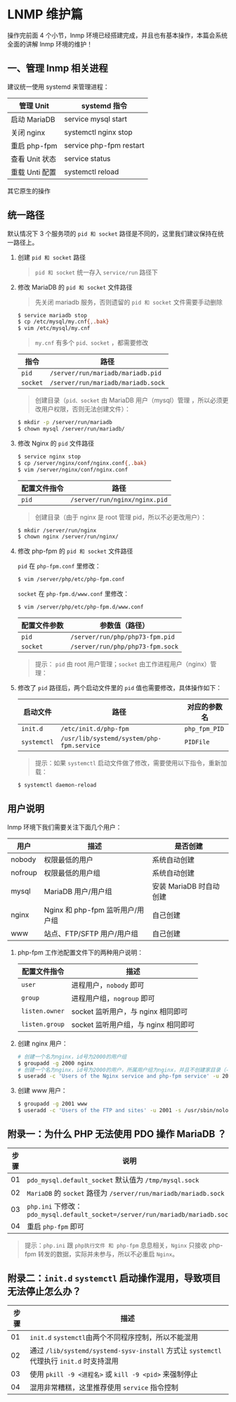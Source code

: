 # LNMP 维护篇

操作完前面 4 个小节，lnmp 环境已经搭建完成，并且也有基本操作，本篇会系统全面的讲解 lnmp 环境的维护！

## 一、管理 lnmp 相关进程

建议统一使用 systemd 来管理进程：

| 管理 Unit      | systemd 指令            |
| -------------- | ----------------------- |
| 启动 MariaDB   | service mysql start     |
| 关闭 nginx     | systemctl nginx stop    |
| 重启 php-fpm   | service php-fpm restart |
| 查看 Unit 状态 | service <Unit> status   |
| 重载 Unti 配置 | systemctl reload <Unit> |

其它原生的操作

## 统一路径

默认情况下 3 个服务项的 `pid 和 socket` 路径是不同的，这里我们建议保持在统一路径上。

1. 创建 `pid 和 socket` 路径

   > `pid 和 socket` 统一存入 `service/run` 路径下

2. 修改 MariaDB 的 `pid 和 socket` 文件路径

   > 先关闭 mariadb 服务，否则遗留的 `pid 和 socket` 文件需要手动删除

   ```sh
   $ service mariadb stop
   $ cp /etc/mysql/my.cnf{,.bak}
   $ vim /etc/mysql/my.cnf
   ```

   > `my.cnf` 有多个 `pid、socket` ，都需要修改

   | 指令     | 路径                               |
   | -------- | ---------------------------------- |
   | `pid`    | `/server/run/mariadb/mariadb.pid`  |
   | `socket` | `/server/run/mariadb/mariadb.sock` |

   > 创建目录（`pid、socket` 由 MariaDB 用户（mysql）管理 ，所以必须更改用户权限，否则无法创建文件）：

   ```sh
   $ mkdir -p /server/run/mariadb
   $ chown mysql /server/run/mariadb/
   ```

3. 修改 Nginx 的 `pid` 文件路径

   ```sh
   $ service nginx stop
   $ cp /server/nginx/conf/nginx.conf{,.bak}
   $ vim /server/nginx/conf/nginx.conf
   ```

   | 配置文件指令 | 路径                          |
   | ------------ | ----------------------------- |
   | `pid`        | `/server/run/nginx/nginx.pid` |

   > 创建目录（由于 nginx 是 root 管理 pid，所以不必更改用户）：

   ```sh
   $ mkdir /server/run/nginx
   $ chown nginx /server/run/nginx/
   ```

4. 修改 php-fpm 的 `pid 和 socket` 文件路径

   `pid` 在 `php-fpm.conf` 里修改：

   ```sh
   $ vim /server/php/etc/php-fpm.conf
   ```

   `socket` 在 `php-fpm.d/www.conf` 里修改：

   ```sh
   $ vim /server/php/etc/php-fpm.d/www.conf
   ```

   | 配置文件参数 | 参数值（路径）                   |
   | ------------ | -------------------------------- |
   | `pid`        | `/server/run/php/php73-fpm.pid`  |
   | `socket`     | `/server/run/php/php73-fpm.sock` |

   > 提示： `pid` 由 root 用户管理；`socket` 由工作进程用户（nginx）管理：

5. 修改了 `pid` 路径后，两个启动文件里的 `pid` 值也需要修改，具体操作如下：

   | 启动文件    | 路径                                      | 对应的参数名  |
   | ----------- | ----------------------------------------- | ------------- |
   | `init.d`    | `/etc/init.d/php-fpm`                     | `php_fpm_PID` |
   | `systemctl` | `/usr/lib/systemd/system/php-fpm.service` | `PIDFile`     |

   > 提示：如果 `systemctl` 启动文件做了修改，需要使用以下指令，重新加载：

   ```sh
   $ systemctl daemon-reload
   ```

## 用户说明

lnmp 环境下我们需要关注下面几个用户：

| 用户    | 描述                             | 是否创建                |
| ------- | -------------------------------- | ----------------------- |
| nobody  | 权限最低的用户                   | 系统自动创建            |
| nofroup | 权限最低的用户组                 | 系统自动创建            |
| mysql   | MariaDB 用户/用户组              | 安装 MariaDB 时自动创建 |
| nginx   | Nginx 和 php-fpm 监听用户/用户组 | 自己创建                |
| www     | 站点、FTP/SFTP 用户/用户组       | 自己创建                |

1. php-fpm 工作池配置文件下的两种用户说明：

   | 配置文件指令   | 描述                                 |
   | -------------- | ------------------------------------ |
   | `user`         | 进程用户，`nobody` 即可              |
   | `group`        | 进程用户组，`nogroup` 即可           |
   | `listen.owner` | socket 监听用户，与 nginx 相同即可   |
   | `listen.group` | socket 监听用户组，与 nginx 相同即可 |

2. 创建 nginx 用户：

   ```sh
   # 创建一个名为nginx，id号为2000的用户组
   $ groupadd -g 2000 nginx
   # 创建一个名为nginx，id号为2000的用户，所属用户组为nginx，并且不创建家目录（-M 不创建家目录）
   $ useradd -c 'Users of the Nginx service and php-fpm service' -u 2000 -s /usr/sbin/nologin -M -g nginx nginx
   ```

3. 创建 www 用户：

   ```sh
   $ groupadd -g 2001 www
   $ useradd -c 'Users of the FTP and sites' -u 2001 -s /usr/sbin/nologin -d /server/www -m -g www www
   ```

## 附录一：为什么 PHP 无法使用 PDO 操作 MariaDB ？

| 步骤 | 说明                                                                           |
| ---- | ------------------------------------------------------------------------------ |
| 01   | `pdo_mysql.default_socket` 默认值为 `/tmp/mysql.sock`                          |
| 02   | `MariaDB` 的 `socket` 路径为 `/server/run/mariadb/mariadb.sock`                |
| 03   | `php.ini` 下修改： `pdo_mysql.default_socket=/server/run/mariadb/mariadb.sock` |
| 04   | 重启 `php-fpm` 即可                                                            |

> 提示：`php.ini` 跟 `php执行文件 和 php-fpm` 息息相关，`Nginx` 只接收 php-fpm 转发的数据，实际并未参与，所以不必重启 `Nginx`。

## 附录二：`init.d` `systemctl` 启动操作混用，导致项目无法停止怎么办？

| 步骤 | 描述                                                                                     |
| ---- | ---------------------------------------------------------------------------------------- |
| 01   | `init.d` `systemctl`由两个不同程序控制，所以不能混用                                     |
| 02   | 通过 `/lib/systemd/systemd-sysv-install` 方式让 `systemctl` 代理执行 `init.d` 时支持混用 |
| 03   | 使用 `pkill -9 <进程名>` 或 `kill -9 <pid>` 来强制停止                                   |
| 04   | 混用非常糟糕，这里推荐使用 `service` 指令控制                                            |
